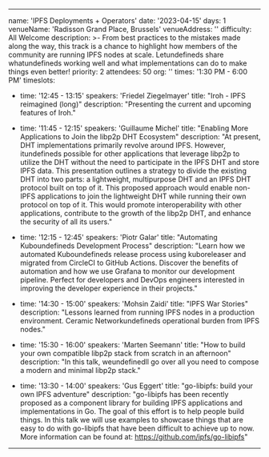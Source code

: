 ---

name: 'IPFS Deployments + Operators'
date: '2023-04-15'
days: 1
venueName: 'Radisson Grand Place, Brussels'
venueAddress: ''
difficulty: All Welcome
description: >-
  From best practices to the mistakes made along the way, this track is a chance to highlight how members of the community are running IPFS nodes at scale. Letundefineds share whatundefineds working well and what implementations can do to make things even better!
priority: 2
attendees: 50
org: ''
times: '1:30 PM - 6:00 PM'
timeslots:

  - time: '12:45 - 13:15'
    speakers: 'Friedel Ziegelmayer'
    title: "Iroh - IPFS reimagined (long)"
    description: "Presenting the current and upcoming features of Iroh."

  - time: '11:45 - 12:15'
    speakers: 'Guillaume Michel'
    title: "Enabling More Applications to Join the libp2p DHT Ecosystem"
    description: "At present, DHT implementations primarily revolve around IPFS. However, itundefineds possible for other applications that leverage libp2p to utilize the DHT without the need to participate in the IPFS DHT and store IPFS data. This presentation outlines a strategy to divide the existing DHT into two parts: a lightweight, multipurpose DHT and an IPFS DHT protocol built on top of it. This proposed approach would enable non-IPFS applications to join the lightweight DHT while running their own protocol on top of it. This would promote interoperability with other applications, contribute to the growth of the libp2p DHT, and enhance the security of all its users."

  - time: '12:15 - 12:45'
    speakers: 'Piotr Galar'
    title: "Automating Kuboundefineds Development Process"
    description: "Learn how we automated Kuboundefineds release process using kuboreleaser and migrated from CircleCI to GitHub Actions. Discover the benefits of automation and how we use Grafana to monitor our development pipeline. Perfect for developers and DevOps engineers interested in improving the developer experience in their projects."

  - time: '14:30 - 15:00'
    speakers: 'Mohsin Zaidi'
    title: "IPFS War Stories"
    description: "Lessons learned from running IPFS nodes in a production environment.  Ceramic Networkundefineds operational burden from IPFS nodes."

  - time: '15:30 - 16:00'
    speakers: 'Marten Seemann'
    title: "How to build your own compatible libp2p stack from scratch in an afternoon"
    description: "In this talk, weundefinedll go over all you need to compose a modern and minimal libp2p stack."

  - time: '13:30 - 14:00'
    speakers: 'Gus Eggert'
    title: "go-libipfs: build your own IPFS adventure"
    description: "go-libipfs has been recently proposed as a component library for building IPFS applications and implementations in Go. The goal of this effort is to help people build things. In this talk we will use examples to showcase things that are easy to do with go-libipfs that have been difficult to achieve up to now. More information can be found at: https://github.com/ipfs/go-libipfs"

---